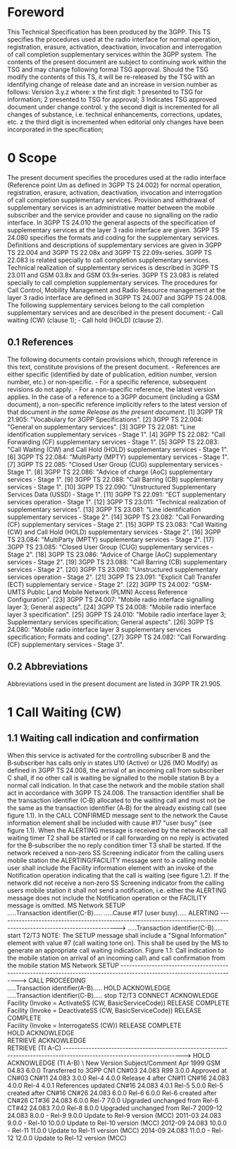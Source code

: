 # Foreword
This Technical Specification has been produced by the 3GPP.
This TS specifies the procedures used at the radio interface for normal
operation, registration, erasure, activation, deactivation, invocation and
interrogation of call completion supplementary services within the 3GPP
system.
The contents of the present document are subject to continuing work within the
TSG and may change following formal TSG approval. Should the TSG modify the
contents of this TS, it will be re-released by the TSG with an identifying
change of release date and an increase in version number as follows:
Version 3.y.z
where:
x the first digit:
1 presented to TSG for information;
2 presented to TSG for approval;
3 Indicates TSG approved document under change control.
y the second digit is incremented for all changes of substance, i.e. technical
enhancements, corrections, updates, etc.
z the third digit is incremented when editorial only changes have been
incorporated in the specification;
# 0 Scope
The present document specifies the procedures used at the radio interface
(Reference point Um as defined in 3GPP TS 24.002) for normal operation,
registration, erasure, activation, deactivation, invocation and interrogation
of call completion supplementary services. Provision and withdrawal of
supplementary services is an administrative matter between the mobile
subscriber and the service provider and cause no signalling on the radio
interface.
In 3GPP TS 24.010 the general aspects of the specification of supplementary
services at the layer 3 radio interface are given.
3GPP TS 24.080 specifies the formats and coding for the supplementary
services.
Definitions and descriptions of supplementary services are given in 3GPP TS
22.004 and 3GPP TS 22.08x and 3GPP TS 22.09x‑series. 3GPP TS 22.083 is related
specially to call completion supplementary services.
Technical realization of supplementary services is described in 3GPP TS 23.011
and GSM 03.8x and GSM 03.9x‑series.
3GPP TS 23.083 is related specially to call completion supplementary services.
The procedures for Call Control, Mobility Management and Radio Resource
management at the layer 3 radio interface are defined in 3GPP TS 24.007 and
3GPP TS 24.008.
The following supplementary services belong to the call completion
supplementary services and are described in the present document:
‑ Call waiting (CW) (clause 1);
‑ Call hold (HOLD) (clause 2).
## 0.1 References
The following documents contain provisions which, through reference in this
text, constitute provisions of the present document.
\- References are either specific (identified by date of publication, edition
number, version number, etc.) or non‑specific.
\- For a specific reference, subsequent revisions do not apply.
\- For a non-specific reference, the latest version applies. In the case of a
reference to a 3GPP document (including a GSM document), a non-specific
reference implicitly refers to the latest version of that document _in the
same Release as the present document_.
[1] 3GPP TR 21.905: \"Vocabulary for 3GPP Specifications\".
[2] 3GPP TS 22.004: \"General on supplementary services\".
[3] 3GPP TS 22.081: \"Line identification supplementary services ‑ Stage 1\".
[4] 3GPP TS 22.082: \"Call Forwarding (CF) supplementary services ‑ Stage 1\".
[5] 3GPP TS 22.083: \"Call Waiting (CW) and Call Hold (HOLD) supplementary
services ‑ Stage 1\".
[6] 3GPP TS 22.084: \"MultiParty (MPTY) supplementary services ‑ Stage 1\".
[7] 3GPP TS 22.085: \"Closed User Group (CUG) supplementary services ‑ Stage
1\".
[8] 3GPP TS 22.086: \"Advice of charge (AoC) supplementary services ‑ Stage
1\".
[9] 3GPP TS 22.088: \"Call Barring (CB) supplementary services ‑ Stage 1\".
[10] 3GPP TS 22.090: \"Unstructured Supplementary Services Data (USSD) ‑ Stage
1\".
[11] 3GPP TS 22.091: \"ECT supplementary services operation ‑ Stage 1\".
[12] 3GPP TS 23.011: \"Technical realization of supplementary services\".
[13] 3GPP TS 23.081: \"Line identification supplementary services ‑ Stage 2\".
[14] 3GPP TS 23.082: \"Call Forwarding (CF) supplementary services ‑ Stage
2\".
[15] 3GPP TS 23.083: \"Call Waiting (CW) and Call Hold (HOLD) supplementary
services ‑ Stage 2\".
[16] 3GPP TS 23.084: \"MultiParty (MPTY) supplementary services ‑ Stage 2\".
[17] 3GPP TS 23.085: \"Closed User Group (CUG) supplementary services ‑ Stage
2\".
[18] 3GPP TS 23.086: \"Advice of Charge (AoC) supplementary services ‑ Stage
2\".
[19] 3GPP TS 23.088: \"Call Barring (CB) supplementary services ‑ Stage 2\".
[20] 3GPP TS 23.090: \"Unstructured supplementary services operation ‑ Stage
2\".
[21] 3GPP TS 23.091: \"Explicit Call Transfer (ECT) supplementary service ‑
Stage 2\".
[22] 3GPP TS 24.002: \"GSM-UMTS Public Land Mobile Network (PLMN) Access
Reference Configuration\".
[23] 3GPP TS 24.007: \"Mobile radio interface signalling layer 3; General
aspects\".
[24] 3GPP TS 24.008: \"Mobile radio interface layer 3 specification\".
[25] 3GPP TS 24.010: \"Mobile radio interface layer 3; Supplementary services
specification; General aspects\".
[26] 3GPP TS 24.080: \"Mobile radio interface layer 3 supplementary services
specification; Formats and coding\".
[27] 3GPP TS 24.082: \"Call Forwarding (CF) supplementary services ‑ Stage
3\".
## 0.2 Abbreviations
Abbreviations used in the present document are listed in 3GPP TR 21.905.
# 1 Call Waiting (CW)
## 1.1 Waiting call indication and confirmation
When this service is activated for the controlling subscriber B and the
B‑subscriber has calls only in states U10 (Active) or U26 (MO Modify) as
defined in 3GPP TS 24.008, the arrival of an incoming call from subscriber C
shall, if no other call is waiting be signalled to the mobile station B by a
normal call indication. In that case the network and the mobile station shall
act in accordance with 3GPP TS 24.008. The transaction identifier shall be the
transaction identifier (C‑B) allocated to the waiting call and must not be the
same as the transaction identifier (A‑B) for the already existing call (see
figure 1.1). In the CALL CONFIRMED message sent to the network the Cause
information element shall be included with cause #17 \"user busy\" (see figure
1.1). When the ALERTING message is received by the network the call waiting
timer T2 shall be started or if call forwarding on no reply is activated for
the B‑subscriber the no reply condition timer T3 shall be started.
If the network received a non‑zero SS Screening indicator from the calling
users mobile station the ALERTING/FACILITY message sent to a calling mobile
user shall include the Facility information element with an invoke of the
Notification operation indicating that the call is waiting (see figure 1.2).
If the network did not receive a non‑zero SS Screening indicator from the
calling users mobile station it shall not send a notification, i.e. either the
ALERTING message does not include the Notification operation or the FACILITY
message is omitted.
MS Network
SETUP
\
.....Transaction identifier(C-B).....
.....Cause #17 (user busy).....
ALERTING
\------------------------------------------------------------------------------------------------------------------------>
.....Transaction identifier(C-B)..... start T2/T3
NOTE: The SETUP message shall include a \"Signal Information\" element with
value #7 (call waiting tone on). This shall be used by the MS to generate an
appropriate call waiting indication.
Figure 1.1: Call indication to the mobile station on arrival of an incoming
call\ and call confirmation from the mobile station
MS Network
SETUP
\------------------------------------------------------------------------------------------------------------------------>
CALL PROCEEDING
\
.....Transaction identifier(A-B).....
HOLD ACKNOWLEDGE
\
.....Transaction identifier(C-B)..... stop T2/T3
CONNECT ACKNOWLEDGE
\
Facility (Invoke = ActivateSS (CW, BasicServiceCode))
RELEASE COMPLETE
\
Facility (Invoke = DeactivateSS (CW, BasicServiceCode))
RELEASE COMPLETE
\
Facility (Invoke = InterrogateSS (CW))
RELEASE COMPLETE
\
HOLD ACKNOWLEDGE
\
RETRIEVE ACKNOWLEDGE
\
RETRIEVE (TI A-C)
\------------------------------------------------------------------------------------------------------------------------>
HOLD ACKNOWLEDGE (TI A-B)
\ New Version Subject/Comment Apr 1999 GSM
04.83 6.0.0 Transferred to 3GPP CN1 CN#03 24.083 R99 3.0.0 Approved at CN#03
CN#11 24.083 3.0.0 Rel-4 4.0.0 Release 4 after CN#11 CN#16 24.083 4.0.0 Rel-4
4.0.1 References updated CN#16 24.083 4.0.1 Rel-5 5.0.0 Rel-5 created after
CN#16 CN#26 24.083 6.0.0 Rel-6 6.0.0 Rel-6 created after CN#26 CT#36 24.083
6.0.0 Rel-7 7.0.0 Upgraded unchanged from Rel-6 CT#42 24.083 7.0.0 Rel-8 8.0.0
Upgraded unchanged from Rel-7 2009-12 24.083 8.0.0 - Rel-9 9.0.0 Update to
Rel-9 version (MCC) 2011-03 24.083 9.0.0 - Rel-10 10.0.0 Update to Rel-10
version (MCC) 2012-09 24.083 10.0.0 - Rel-11 11.0.0 Update to Rel-11 version
(MCC) 2014-09 24.083 11.0.0 - Rel-12 12.0.0 Update to Rel-12 version (MCC)